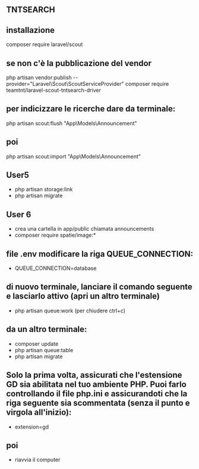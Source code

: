 ## TNTSEARCH
## installazione
composer require laravel/scout
## se non c'è la pubblicazione del vendor
php artisan vendor:publish --provider="Laravel\Scout\ScoutServiceProvider"
composer require teamtnt/laravel-scout-tntsearch-driver
## per indicizzare le ricerche dare da terminale:
php artisan scout:flush "App\Models\Announcement"
## poi
php artisan scout:import "App\Models\Announcement"

## User5
- php artisan storage:link
- php artisan migrate

## User 6
- crea una cartella in app/public chiamata announcements
- composer require spatie/image:*
## file .env modificare la riga QUEUE_CONNECTION:
- QUEUE_CONNECTION=database
## di nuovo terminale, lanciare il comando seguente e lasciarlo attivo (apri un altro terminale)
- php artisan queue:work
(per chiudere ctrl+c)
## da un altro terminale:
- composer update
- php artisan queue:table
- php artisan migrate
## Solo la prima volta, assicurati che l'estensione GD sia abilitata nel tuo ambiente PHP. Puoi farlo controllando il file php.ini e assicurandoti che la riga seguente sia scommentata (senza il punto e virgola all'inizio):
- extension=gd
## poi
- riavvia il computer
